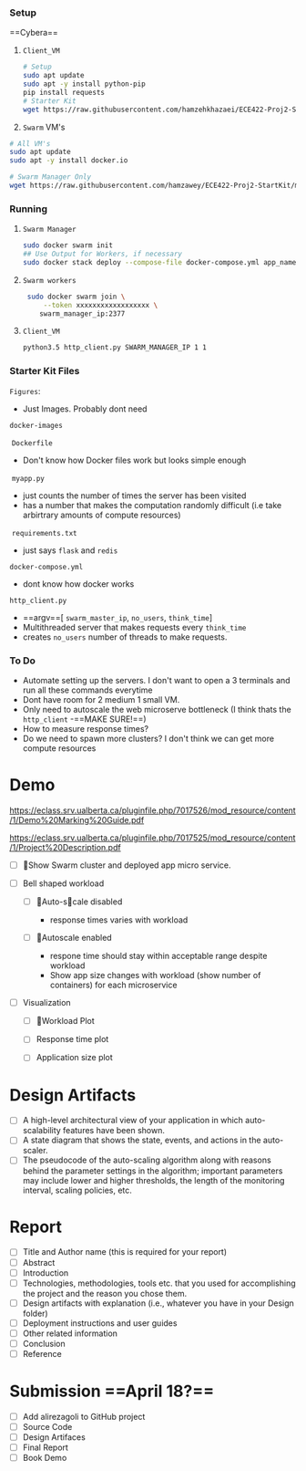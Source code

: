 ### Setup

==Cybera==

1. `Client_VM` 

   ```bash
   # Setup
   sudo apt update
   sudo apt -y install python-pip
   pip install requests
   # Starter Kit
   wget https://raw.githubusercontent.com/hamzehkhazaei/ECE422-Proj2-StartKit/master/http_client.py
   ```

2.  `Swarm` VM's

   ```bash
   # All VM's
   sudo apt update
   sudo apt -y install docker.io
   
   # Swarm Manager Only
   wget https://raw.githubusercontent.com/hamzawey/ECE422-Proj2-StartKit/master/docker-compose.yml
   ```

### Running

1. `Swarm Manager`

   ```bash
   sudo docker swarm init
   ## Use Output for Workers, if necessary
   sudo docker stack deploy --compose-file docker-compose.yml app_name
   ```

2. `Swarm workers`

   ```bash
    sudo docker swarm join \
     	--token xxxxxxxxxxxxxxxxxx \
       swarm_manager_ip:2377
   ```

3. `Client_VM`

   ```bash
   python3.5 http_client.py SWARM_MANAGER_IP 1 1
   ```

### Starter Kit Files

`Figures`: 

- Just Images. Probably dont need

`docker-images`

​	`Dockerfile`

- Don't know how Docker files work but looks simple enough

​	`myapp.py`

- just counts the number of times the server has been visited
- has a number that makes the computation randomly difficult (i.e  take arbirtrary amounts of compute resources)

​	`requirements.txt`

- just says `flask` and `redis`

`docker-compose.yml`

- dont know how docker works

`http_client.py`

- ==argv==[ `swarm_master_ip`, `no_users`, `think_time`]
- Multithreaded server that makes requests every `think_time`
- creates `no_users` number of threads to make requests.

### To Do

- Automate setting up the servers. I don't want to open a 3 terminals and run all these commands everytime
- Dont have room for 2 medium 1 small VM. 
- Only need to autoscale the web microserve bottleneck (I think thats the `http_client` -==MAKE SURE!==)
- How to measure response times?
- Do we need to spawn more clusters? I don't think we can get more compute resources

# Demo

https://eclass.srv.ualberta.ca/pluginfile.php/7017526/mod_resource/content/1/Demo%20Marking%20Guide.pdf

https://eclass.srv.ualberta.ca/pluginfile.php/7017525/mod_resource/content/1/Project%20Description.pdf

- [ ] Show Swarm cluster and deployed app micro service.

- [ ] Bell shaped workload

  - [ ] Auto-scale disabled
    - response times varies with workload

  - [ ] Autoscale enabled
    - respone time should stay within acceptable range despite workload
    - Show app size changes with workload (show number of containers) for each microservice

- [ ] Visualization

  - [ ] Workload Plot

  - [ ] Response time plot

  - [ ] Application size plot

# Design Artifacts

- [ ] A high-level architectural view of your application in which auto-scalability features have been shown. 
- [ ] A state diagram that shows the state, events, and actions in the auto-scaler. 
- [ ] The pseudocode of the auto-scaling algorithm along with reasons behind the parameter settings in the algorithm; important parameters may include lower and higher thresholds, the length of the monitoring interval, scaling policies, etc.

# Report

- [ ] Title and Author name (this is required for your report) 
- [ ] Abstract 
- [ ] Introduction 
- [ ] Technologies, methodologies, tools etc. that you used for accomplishing the project and the reason you chose them.
- [ ] Design artifacts with explanation (i.e., whatever you have in your Design folder) 
- [ ] Deployment instructions and user guides 
- [ ] Other related information 
- [ ] Conclusion 
- [ ] Reference

# Submission ==April 18?==

- [ ] Add alirezagoli to GitHub project
- [ ] Source Code 
- [ ] Design Artifaces
- [ ] Final Report
- [ ] Book Demo